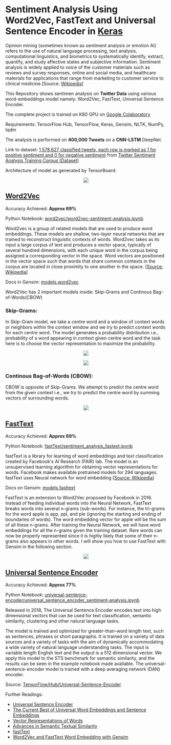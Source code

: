 # Sentiment Analysis Using Word2Vec, FastText and Universal Sentence Encoder in [Keras](https://keras.io)

Opinion mining (sometimes known as sentiment analysis or emotion AI) refers to the use of natural language processing, text analysis, computational linguistics, and biometrics to systematically identify, extract, quantify, and study affective states and subjective information. Sentiment analysis is widely applied to voice of the customer materials such as reviews and survey responses, online and social media, and healthcare materials for applications that range from marketing to customer service to clinical medicine.[Source: [Wikipedia](https://en/wikipedia/wiki/Sentiment_analysis)]

This Repository shows sentimen analysis on **Twitter Data** using various word-embeddings model namely: Word2Vec, FastText, Universal Sentence Encoder.

The complete project is trained on K80 GPU on [Google Colaboratory](https://colab.research.google.com/notebooks/welcome.ipynb#recent=true)

Requirements: TensorFlow Hub, TensorFlow, Keras, Gensim, NLTK, NumPy, tqdm

The analysis is performed on **400,000 Tweets** on a **CNN-LSTM** DeepNet.

Link to dataset: [1,578,627 classified tweets, each row is marked as 1 for positive sentiment and 0 for negative sentiment](http://thinknook.com/wp-content/uploads/2012/09/Sentiment-Analysis-Dataset.zip) from [Twitter Sentiment Analysis Training Corpus (Dataset)](http://thinknook.com/twitter-sentiment-analysis-training-corpus-dataset-2012-09-22/)


Architecture of model as generated by TensorBoard:

<p align="center"> <img src="architecture.png"/> </p>

## [Word2Vec](https://github.com/danielfrg/word2vec)

Accuracy Achieved: **Approx 69%**

Python Notebook: [word2vec/word2vec-sentiment-analysis.ipynb](word2vec/word2vec-sentiment-analysis.ipynb)

Word2vec is a group of related models that are used to produce word embeddings. These models are shallow, two-layer neural networks that are trained to reconstruct linguistic contexts of words. Word2vec takes as its input a large corpus of text and produces a vector space, typically of several hundred dimensions, with each unique word in the corpus being assigned a corresponding vector in the space. Word vectors are positioned in the vector space such that words that share common contexts in the corpus are located in close proximity to one another in the space. [[Source: Wikipedia](https://en.wikipedia.org/wiki/Word2Vec)]

Docs in Gensim: [models.word2vec](https://radimrehurek.com/gensim/models/word2vec.html)

Word2Vec has 2 important models inside: Skip-Grams and Continous Bag-of-Words(CBOW)

### Skip-Grams:
In Skip-Gram model, we take a centre word and a window of context words  or neighbors within the context window and we try to predict context words for each centre word. The model generates a probability distribution i.e., probability of a word appearing in context given centre word and the task here is to choose the vector representation to maximize the probability.

<p align="center"> <img src="word2vec/skip-gram-model.png"/> </p>

<p align="center"> <img src="word2vec/skip-gram-example.png"/> </p>

### Continous Bag-of-Words (CBOW):
CBOW is opposite of Skip-Grams. We attempt to predict the centre word from the given context i.e., we try to predict the centre word by summing vectors of surrounding words.

<p align="center"> <img src="word2vec/CBOW-model.png"/> </p>

## [FastText](https://github.com/facebookresearch/fastText)

Accuracy Achieved: **Approx 69%**

Python Notebook: [fastText/sentiment_analysis_fastext.ipynb](fastText/sentiment_analysis_fastext.ipynb)

fastText is a library for learning of word embeddings and text classification created by Facebook's AI Research (FAIR) lab. The model is an unsupervised learning algorithm for obtaining vector representations for words. Facebook makes available pretrained models for 294 languages. fastText uses Neural network for word embedding
 [[Source: Wikipedia](https://en.wikipedia.org/wiki/FastText)]

Docs on Gensim: [models.fasttext](https://radimrehurek.com/gensim/models/fasttext.html)

FastText is an extension to Word2Vec proposed by Facebook in 2016. Instead of feeding individual words into the Neural Network, FastText breaks words into several n-grams (sub-words). For instance, the tri-grams for the word apple is app, ppl, and ple (ignoring the starting and ending of boundaries of words). The word embedding vector for apple will be the sum of all these n-grams. After training the Neural Network, we will have word embeddings for all the n-grams given the training dataset. Rare words can now be properly represented since it is highly likely that some of their n-grams also appears in other words. I will show you how to use FastText with Gensim in the following section.

<p align="center"> <img src="fastText/fasttext-example.png"/> </p>

## [Universal Sentence Encoder](https://www.tensorflow.org/hub/modules/google/universal-sentence-encoder/1)

Accuracy Achieved: **Approx 77%**

Python Notebook: [universal-sentence-encoder/universal_sentence_encoder_sentiment-analysis.ipynb](universal-sentence-encoder/universal_sentence_encoder_sentiment-analysis.ipynb)

Released in 2018, The Universal Sentence Encoder encodes text into high dimensional vectors that can be used for text classification, semantic similarity, clustering and other natural language tasks.

The model is trained and optimized for greater-than-word length text, such as sentences, phrases or short paragraphs. It is trained on a variety of data sources and a variety of tasks with the aim of dynamically accommodating a wide variety of natural language understanding tasks. The input is variable length English text and the output is a 512 dimensional vector. We apply this model to the STS benchmark for semantic similarity, and the results can be seen in the example notebook made available. The universal-sentence-encoder model is trained with a deep averaging network (DAN) encoder.

Source: [TensorFlow/Hub/Universal-Sentence-Encoder](https://www.tensorflow.org/hub/modules/google/universal-sentence-encoder/2)

Further Readings:

- [Universal Sentence Encoder](https://arxiv.org/pdf/1803.11175.pdf)
- [The Current Best of Universal Word Embeddings and Sentence Embeddings](https://medium.com/huggingface/universal-word-sentence-embeddings-ce48ddc8fc3a)
- [Vector Representations of Words](https://www.tensorflow.org/tutorials/representation/word2vec)
- [Advances in Semantic Textual Similarity](https://ai.googleblog.com/2018/05/advances-in-semantic-textual-similarity.html)
- [fastText](https://research.fb.com/fasttext/)
- [Word2Vec and FastText Word Embedding with Gensim](https://towardsdatascience.com/word-embedding-with-word2vec-and-fasttext-a209c1d3e12c)
